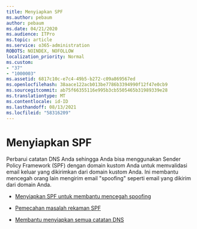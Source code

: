 ```yaml
---
title: Menyiapkan SPF
ms.author: pebaum
author: pebaum
ms.date: 04/21/2020
ms.audience: ITPro
ms.topic: article
ms.service: o365-administration
ROBOTS: NOINDEX, NOFOLLOW
localization_priority: Normal
ms.custom:
- "37"
- "1000003"
ms.assetid: 6817c10c-e7c4-49b5-b272-c09a869567ed
ms.openlocfilehash: 38aace122acb013be7786b3394990f12f47e0cb9
ms.sourcegitcommit: ab75f66355116e995b3cb5505465b31989339e28
ms.translationtype: MT
ms.contentlocale: id-ID
ms.lasthandoff: 08/13/2021
ms.locfileid: "58316209"
---
```

# <a name="set-up-spf"></a>Menyiapkan SPF

Perbarui catatan DNS Anda sehingga Anda bisa menggunakan Sender Policy Framework (SPF) dengan domain kustom Anda untuk memvalidasi email keluar yang dikirimkan dari domain kustom Anda. Ini membantu mencegah orang lain mengirim email "spoofing" seperti email yang dikirim dari domain Anda.
  
- [Menyiapkan SPF untuk membantu mencegah spoofing](https://docs.microsoft.com/microsoft-365/security/office-365-security/set-up-spf-in-office-365-to-help-prevent-spoofing)

- [Pemecahan masalah rekaman SPF](https://docs.microsoft.com/microsoft-365/security/office-365-security/how-office-365-uses-spf-to-prevent-spoofing#SPFTroubleshoot)

- [Membantu menyiapkan semua catatan DNS](https://docs.microsoft.com/microsoft-365/admin/get-help-with-domains/create-dns-records-at-any-dns-hosting-provider)
